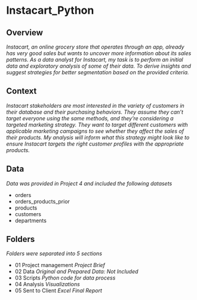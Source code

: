 # Instacart_Python

## Overview
_Instacart, an online grocery store that operates through an app, already has very good sales but wants to uncover more information about its sales patterns. As a data analyst for Instacart, my task is to perform an initial data and exploratory analysis of some of their data. To derive insights and suggest strategies for better segmentation based on the provided criteria._

## Context
_Instacart stakeholders are most interested in the variety of customers in their database and their purchasing behaviors. They assume they can’t target everyone using the same methods, and they’re considering a targeted marketing strategy. They want to target different customers with applicable marketing campaigns to see whether they affect the sales of their products. My analysis will inform what this strategy might look like to ensure Instacart targets the right customer profiles with the appropriate products._

## Data 
_Data was provided in Project 4 and included the following datasets_
- orders
- orders_products_prior
- products
- customers
- departments

## Folders
_Folders were separated into 5 sections_
- 01 Project management
_Project Brief_
- 02 Data
_Original and Prepared Data: Not Included_
- 03 Scripts
_Python code for data process_
- 04 Analysis
_Visualizations_
- 05 Sent to Client
_Excel Final Report_
